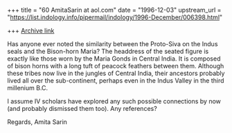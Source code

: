 +++
title = "60 AmitaSarin at aol.com"
date = "1996-12-03"
upstream_url = "https://list.indology.info/pipermail/indology/1996-December/006398.html"

+++
[Archive link](https://list.indology.info/pipermail/indology/1996-December/006398.html)

Has anyone ever noted the similarity between the Proto-Siva on the Indus
seals and the Bison-horn Maria?  The headdress of the seated figure is
exactly like those worn by the Maria Gonds in Central India. It is composed
of bison horns with a long tuft of peacock feathers between them.  Although
these tribes now live in the jungles of Central India, their ancestors
probably lived all over the sub-continent, perhaps even in the Indus Valley
in the third millenium B.C.

I assume IV scholars have explored any such possible connections by now (and
probably dismissed them too).  Any references?

Regards, Amita Sarin  




